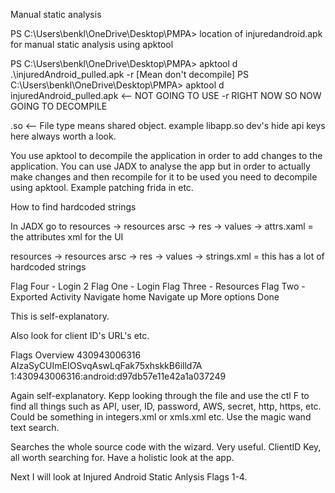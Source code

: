 Manual static analysis

PS C:\Users\benkl\OneDrive\Desktop\PMPA> location of injuredandroid.apk for manual static analysis using apktool

PS C:\Users\benkl\OneDrive\Desktop\PMPA> apktool d .\injuredAndroid_pulled.apk -r [Mean don't decompile]
  PS C:\Users\benkl\OneDrive\Desktop\PMPA> apktool d injuredAndroid_pulled.apk <-- NOT GOING TO USE -r RIGHT NOW SO NOW GOING TO DECOMPILE

  .so <-- File type means shared object. example libapp.so dev's hide api keys here always worth a look. 

  You use apktool to decompile the application in order to add changes to the application. 
  You can use JADX to analyse the app but in order to actually make changes and then recompile for it to be used you need to decompile using apktool. Example patching frida in etc.  

How to find hardcoded strings

In JADX go to resources -> resources arsc -> res -> values -> attrs.xaml = the attributes xml for the UI 

resources -> resources arsc -> res -> values -> strings.xml = this has a lot of hardcoded strings

  <resources>
    <string name="AWS_ID" />
    <string name="AWS_SECRET" />
    <string name="FlagFourText">Flag Four - Login 2</string>
    <string name="FlagOneText">Flag One - Login</string>
    <string name="FlagThreeText">Flag Three - Resources</string>
    <string name="FlagTwoText">Flag Two - Exported Activity</string>
    <string name="abc_action_bar_home_description">Navigate home</string>
    <string name="abc_action_bar_up_description">Navigate up</string>
    <string name="abc_action_menu_overflow_description">More options</string>
    <string name="abc_action_mode_done">Done</string>

  This is self-explanatory. 

  Also look for client ID's URL's etc. 

   <string name="flags_overview">Flags Overview</string>
    <string name="gcm_defaultSenderId">430943006316</string>
    <string name="google_api_key">AIzaSyCUImEIOSvqAswLqFak75xhskkB6illd7A</string>
    <string name="google_app_id">1:430943006316:android:d97db57e11e42a1a037249</string>

  Again self-explanatory. Kepp looking through the file and use the ctl F to find all things such as API, user, ID, password, AWS, secret, http, https, etc.
  Could be something in integers.xml or xmls.xml etc. Use the magic wand text search. 
  
  Searches the whole source code with the wizard. Very useful. 
  ClientID Key, all worth searching for. 
  Have a holistic look at the app. 

  Next I will look at Injured Android Static Anlysis Flags 1-4. 
  
